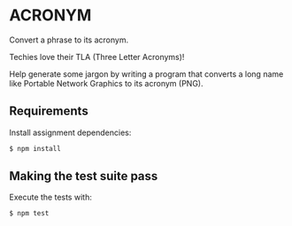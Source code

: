 # ACRONYM

Convert a phrase to its acronym.

Techies love their TLA (Three Letter Acronyms)!

Help generate some jargon by writing a program that converts a long name like Portable Network Graphics to its acronym (PNG).


## Requirements

Install assignment dependencies:

```bash
$ npm install
```

## Making the test suite pass

Execute the tests with:

```bash
$ npm test
```

